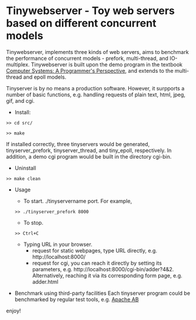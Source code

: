 Tinywebserver - Toy web servers based on different concurrent models
=================================================================

Tinywebserver, implements three kinds of web servers, aims to benchmark the performance of concurrent models - prefork, multi-thread, and IO-multiplex.
Tinywebserver is built upon the demo program in the textbook [Computer Systems: A Programmer's Perspective](http://csapp.cs.cmu.edu/), and extends to the multi-thread and epoll models.

Tinyserver is by no means a production software. However, it surpports a number of basic functions, e.g. handling requests of plain text, html, jpeg, gif, and cgi.

* Install:
    
`>> cd src/`
    
`>> make`

If installed correctly, three tinyservers would be generated, tinyserver_prefork, tinyserver_thread, and tiny_epoll, respectively. 
In addition, a demo cgi program would be built in the directory cgi-bin.

* Uninstall
    
`>> make clean`


* Usage
    * To start. ./tinyservername port. For example, 
    
    `>> ./tinyserver_prefork 8000`
    
    * To stop.
    
    `>> Ctrl+C`
    

    * Typing URL in your browser.
        * request for static webpages, type URL directly, e.g. http://localhost:8000/
        * request for cgi, you can reach it directly by setting its parameters, e.g. http://localhost:8000/cgi-bin/adder?4&2. Alternatively, reaching it via its corresponding form page, e.g. adder.html 

* Benchmark using third-party facilities
Each tinyserver program could be benchmarked by regular test tools, e.g. [Apache AB](http://httpd.apache.org/docs/2.2/programs/ab.html) 


enjoy!
